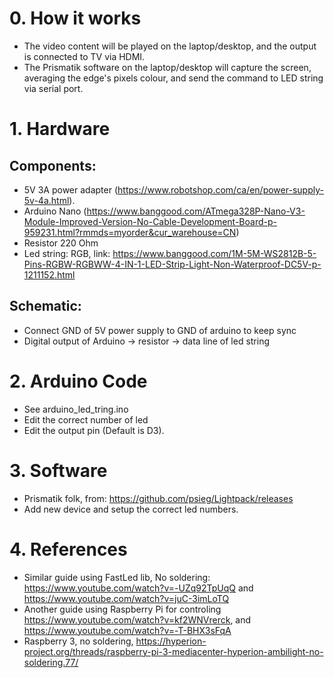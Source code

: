 # 0. How it works
- The video content will be played on the laptop/desktop, and the output is connected to TV via HDMI.
- The Prismatik software on the laptop/desktop will capture the screen, averaging the edge's pixels colour, and send the command to LED string via serial port.

# 1. Hardware
## Components:
- 5V 3A power adapter (https://www.robotshop.com/ca/en/power-supply-5v-4a.html).
- Arduino Nano (https://www.banggood.com/ATmega328P-Nano-V3-Module-Improved-Version-No-Cable-Development-Board-p-959231.html?rmmds=myorder&cur_warehouse=CN)
- Resistor 220 Ohm 
- Led string: RGB, link: https://www.banggood.com/1M-5M-WS2812B-5-Pins-RGBW-RGBWW-4-IN-1-LED-Strip-Light-Non-Waterproof-DC5V-p-1211152.html

## Schematic:
- Connect GND of 5V power supply to GND of arduino to keep sync
- Digital output of Arduino -> resistor -> data line of led string

# 2. Arduino Code
- See arduino_led_tring.ino
- Edit the correct number of led
- Edit the output pin (Default is D3).

# 3. Software 
- Prismatik folk, from: https://github.com/psieg/Lightpack/releases
- Add new device and setup the correct led numbers.

# 4. References
- Similar guide using FastLed lib, No soldering: https://www.youtube.com/watch?v=-UZq92TpUqQ and https://www.youtube.com/watch?v=juC-3imLoTQ
- Another guide using Raspberry Pi for controling https://www.youtube.com/watch?v=kf2WNVrerck, and https://www.youtube.com/watch?v=-T-BHX3sFqA
- Raspberry 3, no soldering, https://hyperion-project.org/threads/raspberry-pi-3-mediacenter-hyperion-ambilight-no-soldering.77/

